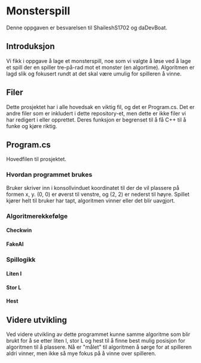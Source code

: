 # Monsterspill
Denne oppgaven er besvarelsen til ShaileshS1702 og daDevBoat.

## Introduksjon
Vi fikk i oppgave å lage et monsterspill, noe som vi valgte å løse ved å lage et spill der en spiller tre-på-rad mot et monster (en algortime). Algoritmen er lagd slik og fokusert rundt at det skal være umulig for spilleren å vinne.

## Filer
Dette prosjektet har i alle hovedsak en viktig fil, og det er Program.cs.
Det er andre filer som er inkludert i dette repository-et, men dette er ikke filer vi har redigert i eller opprettet.
Deres funksjon er begrenset til å få C++ til å funke og kjøre riktig.


## Program.cs
Hovedfilen til prosjektet.

### Hvordan programmet brukes
Bruker skriver inn i konsollvinduet koordinatet til der de vil plassere på formen x, y. (0, 0) er øverst til venstre, og (2, 2) er nederst til høyre. Spillet kjører helt til bruker har tapt, algoritmen vinner eller det blir uavgjort. 

### Algoritmerekkefølge


#### Checkwin

#### FakeAI

### Spillogikk

#### Liten l

#### Stor L

#### Hest

## Videre utvikling
Ved videre utvikling av dette programmet kunne samme algoritme som blir brukt for å se etter liten l, stor L og hest til å finne best mulig posisjon for algoritmen til å plassere. Nå er "målet" til algoritmen å sørge for at spilleren aldri vinner, men ikke så mye fokus på å vinne over spilleren. 

